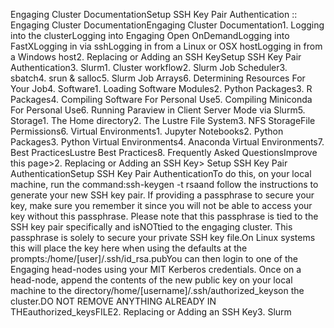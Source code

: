Engaging Cluster DocumentationSetup SSH Key Pair Authentication :: Engaging Cluster DocumentationEngaging Cluster Documentation1. Logging into the clusterLogging into Engaging Open OnDemandLogging into FastXLogging in via sshLogging in from a Linux or OSX hostLogging in from a Windows host2. Replacing or Adding an SSH KeySetup SSH Key Pair Authentication3. Slurm1. Cluster workflow2. Slurm Job Scheduler3. sbatch4. srun & salloc5. Slurm Job Arrays6. Determining Resources For Your Job4. Software1. Loading Software Modules2. Python Packages3. R Packages4. Compiling Software For Personal Use5. Compiling Miniconda For Personal Use6. Running Paraview in Client Server Mode via Slurm5. Storage1. The Home directory2. The Lustre File System3. NFS StorageFile Permissions6. Virtual Environments1. Jupyter Notebooks2. Python Packages3. Python Virtual Environments4. Anaconda Virtual Environments7. Best PracticesLustre Best Practices8. Frequently Asked QuestionsImprove this page>2. Replacing or Adding an SSH Key> Setup SSH Key Pair AuthenticationSetup SSH Key Pair AuthenticationTo do this, on your local machine, run the command:ssh-keygen -t rsaand follow the instructions to generate your new SSH key pair. If providing a passphrase to secure your key, make sure you remember it since you will not be able to access your key without this passphrase. Please note that this passphrase is tied to the SSH key pair specifically and isNOTtied to the engaging cluster. This passphrase is solely to secure your private SSH key file.On Linux systems this will place the key here when using the defaults at the prompts:/home/[user]/.ssh/id_rsa.pubYou can then login to one of the Engaging head-nodes using your MIT Kerberos credentials. Once on a head-node, append the contents of the new public key on your local machine to the directory/home/[username]/.ssh/authorized_keyson the cluster.DO NOT REMOVE ANYTHING ALREADY IN THEauthorized_keysFILE2. Replacing or Adding an SSH Key3. Slurm